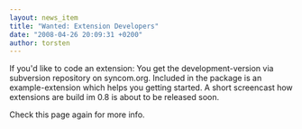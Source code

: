 ```yaml
---
layout: news_item
title: "Wanted: Extension Developers"
date: "2008-04-26 20:09:31 +0200"
author: torsten
---
```


If you'd like to code an extension: You get the development-version via subversion repository on syncom.org.
Included in the package is an example-extension which helps you getting started.
A short screencast how extensions are build im 0.8 is about to be released soon.

Check this page again for more info.
